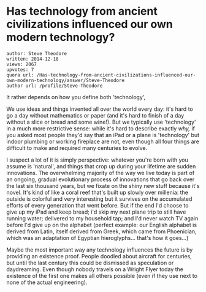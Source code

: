 # Has technology from ancient civilizations influenced our own modern technology?

	author: Steve Theodore
	written: 2014-12-18
	views: 2067
	upvotes: 7
	quora url: /Has-technology-from-ancient-civilizations-influenced-our-own-modern-technology/answer/Steve-Theodore
	author url: /profile/Steve-Theodore


It rather depends on how you define both 'technology',

We use ideas and things invented all over the world every day: it's hard to go a day without mathematics or paper (and it's hard to finish of a day without a slice or bread and some wine!). But we typically use 'technology' in a much more restrictive sense: while it's hard to describe exactly _why,_  if you asked most people they'd say that an iPad or a plane is 'technology' but indoor plumbing or working fireplace are not, even though all four things are difficult to make and required many centuries to evolve. 

I suspect a lot of it is simply perspective: whatever you're born with you assume is 'natural', and things that crop up during your lifetime are sudden innovations. The overwhelming majority of the way we live today is part of an ongoing, gradual evolutionary process of innovations that go back over the last six thousand years, but we fixate on the shiny new stuff because it's novel. It's kind of like a coral reef that's built up slowly over millenia: the outside is colorful and very interesting but it survives on the accumulated efforts of every generation that went before. But if the end I'd choose to give up my iPad and keep bread; i'd skip my next plane trip to still have running water; delivered to my household tap; and I'd never watch TV again before I'd give up on the alphabet (perfect example: our English alphabet is derived from Latin, itself derived from Greek, which came from Phoenician, which was an adaptation of Egyptian hieroglyphs... that's how it goes...)

Maybe the most important way any technology influences the future is by providing an existence proof. People doodled about aircraft for centuries, but until the last century this could be dismissed as speculation or daydreaming. Even though nobody travels on a Wright Flyer today the existence of the first one makes all others possible (even if they use next to none of the actual engineering).

